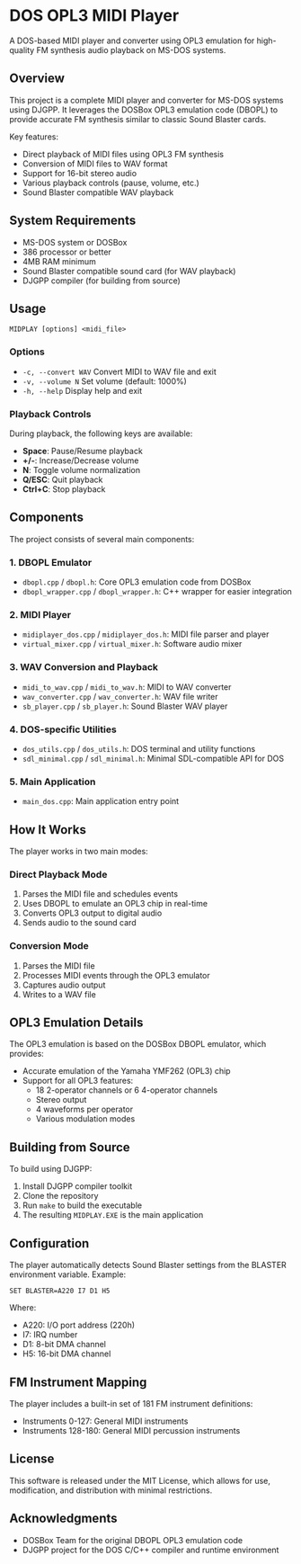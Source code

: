 # DOS OPL3 MIDI Player

A DOS-based MIDI player and converter using OPL3 emulation for high-quality FM synthesis audio playback on MS-DOS systems.

## Overview

This project is a complete MIDI player and converter for MS-DOS systems using DJGPP. It leverages the DOSBox OPL3 emulation code (DBOPL) to provide accurate FM synthesis similar to classic Sound Blaster cards.

Key features:
- Direct playback of MIDI files using OPL3 FM synthesis
- Conversion of MIDI files to WAV format
- Support for 16-bit stereo audio
- Various playback controls (pause, volume, etc.)
- Sound Blaster compatible WAV playback

## System Requirements

- MS-DOS system or DOSBox
- 386 processor or better
- 4MB RAM minimum
- Sound Blaster compatible sound card (for WAV playback)
- DJGPP compiler (for building from source)

## Usage

```
MIDPLAY [options] <midi_file>
```

### Options

- `-c, --convert WAV`  Convert MIDI to WAV file and exit
- `-v, --volume N`     Set volume (default: 1000%)
- `-h, --help`         Display help and exit

### Playback Controls

During playback, the following keys are available:
- **Space**: Pause/Resume playback
- **+/-**: Increase/Decrease volume
- **N**: Toggle volume normalization
- **Q/ESC**: Quit playback
- **Ctrl+C**: Stop playback

## Components

The project consists of several main components:

### 1. DBOPL Emulator
- `dbopl.cpp` / `dbopl.h`: Core OPL3 emulation code from DOSBox
- `dbopl_wrapper.cpp` / `dbopl_wrapper.h`: C++ wrapper for easier integration

### 2. MIDI Player
- `midiplayer_dos.cpp` / `midiplayer_dos.h`: MIDI file parser and player
- `virtual_mixer.cpp` / `virtual_mixer.h`: Software audio mixer

### 3. WAV Conversion and Playback
- `midi_to_wav.cpp` / `midi_to_wav.h`: MIDI to WAV converter
- `wav_converter.cpp` / `wav_converter.h`: WAV file writer
- `sb_player.cpp` / `sb_player.h`: Sound Blaster WAV player

### 4. DOS-specific Utilities
- `dos_utils.cpp` / `dos_utils.h`: DOS terminal and utility functions
- `sdl_minimal.cpp` / `sdl_minimal.h`: Minimal SDL-compatible API for DOS

### 5. Main Application
- `main_dos.cpp`: Main application entry point

## How It Works

The player works in two main modes:

### Direct Playback Mode
1. Parses the MIDI file and schedules events
2. Uses DBOPL to emulate an OPL3 chip in real-time
3. Converts OPL3 output to digital audio
4. Sends audio to the sound card

### Conversion Mode
1. Parses the MIDI file
2. Processes MIDI events through the OPL3 emulator
3. Captures audio output
4. Writes to a WAV file

## OPL3 Emulation Details

The OPL3 emulation is based on the DOSBox DBOPL emulator, which provides:
- Accurate emulation of the Yamaha YMF262 (OPL3) chip
- Support for all OPL3 features:
  - 18 2-operator channels or 6 4-operator channels
  - Stereo output
  - 4 waveforms per operator
  - Various modulation modes

## Building from Source

To build using DJGPP:

1. Install DJGPP compiler toolkit
2. Clone the repository
3. Run `make` to build the executable
4. The resulting `MIDPLAY.EXE` is the main application

## Configuration

The player automatically detects Sound Blaster settings from the BLASTER environment variable. Example:
```
SET BLASTER=A220 I7 D1 H5
```

Where:
- A220: I/O port address (220h)
- I7: IRQ number
- D1: 8-bit DMA channel
- H5: 16-bit DMA channel

## FM Instrument Mapping

The player includes a built-in set of 181 FM instrument definitions:
- Instruments 0-127: General MIDI instruments
- Instruments 128-180: General MIDI percussion instruments

## License

This software is released under the MIT License, which allows for use, modification, and distribution with minimal restrictions.

## Acknowledgments

- DOSBox Team for the original DBOPL OPL3 emulation code
- DJGPP project for the DOS C/C++ compiler and runtime environment
